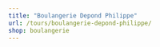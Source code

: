 ```yaml
---
title: "Boulangerie Depond Philippe"
url: /tours/boulangerie-depond-philippe/
shop: boulangerie
---
```

